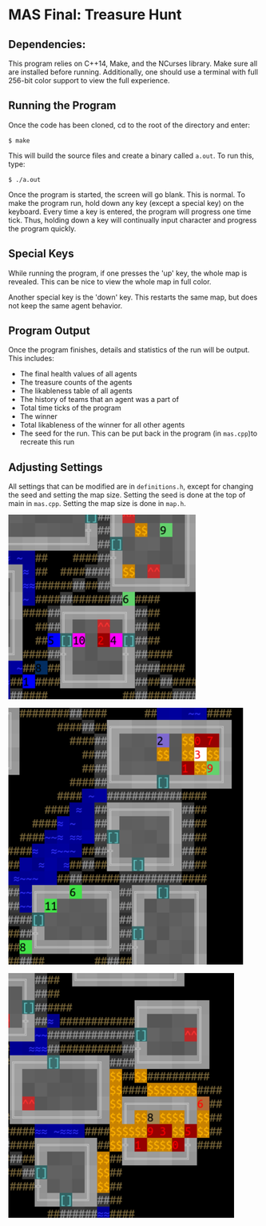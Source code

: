 # MAS Final: Treasure Hunt

## Dependencies:
This program relies on C++14, Make, and the NCurses library. Make sure all are installed before running.
Additionally, one should use a terminal with full 256-bit color support to view the full experience.

## Running the Program

Once the code has been cloned, cd to the root of the directory and enter:

```
$ make
```

This will build the source files and create a binary called `a.out`. To run this, type:

```
$ ./a.out
```

Once the program is started, the screen will go blank. This is normal. To make the program 
run, hold down any key (except a special key) on the keyboard. Every time a key is entered, the program will progress
one time tick. Thus, holding down a key will continually input character and progress the program
quickly. 

## Special Keys

While running the program, if one presses the 'up' key, the whole map is revealed. This can be nice to view the whole
map in full color.

Another special key is the 'down' key. This restarts the same map, but does not keep the same agent behavior. 

## Program Output

Once the program finishes, details and statistics of the run will be output. This includes:
* The final health values of all agents
* The treasure counts of the agents
* The likableness table of all agents
* The history of teams that an agent was a part of
* Total time ticks of the program
* The winner
* Total likableness of the winner for all other agents
* The seed for the run. This can be put back in the program (in `mas.cpp`)to recreate this run

## Adjusting Settings

All settings that can be modified are in `definitions.h`, except for changing the seed and 
setting the map size. Setting the seed is done at the top of main in `mas.cpp`. Setting the
map size is done in `map.h`.

![Alt text](/Screenshots/1.png?raw=true "Cover")

![Alt text](/Screenshots/2.png?raw=true "Cover")

![Alt text](/Screenshots/3.png?raw=true "Cover")


